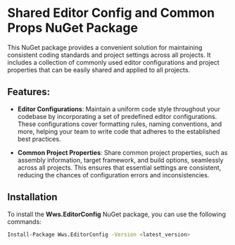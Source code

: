 # Shared Editor Config and Common Props NuGet Package

This NuGet package provides a convenient solution for maintaining consistent coding standards and project settings across all projects. It includes a collection of commonly used editor configurations and project properties that can be easily shared and applied to all projects.

## Features:

- **Editor Configurations**: Maintain a uniform code style throughout your codebase by incorporating a set of predefined editor configurations. These configurations cover formatting rules, naming conventions, and more, helping your team to write code that adheres to the established best practices.

- **Common Project Properties**: Share common project properties, such as assembly information, target framework, and build options, seamlessly across all projects. This ensures that essential settings are consistent, reducing the chances of configuration errors and inconsistencies.

## Installation

To install the **Wws.EditorConfig** NuGet package, you can use the following commands:

  ```bash
  Install-Package Wws.EditorConfig -Version <latest_version>
